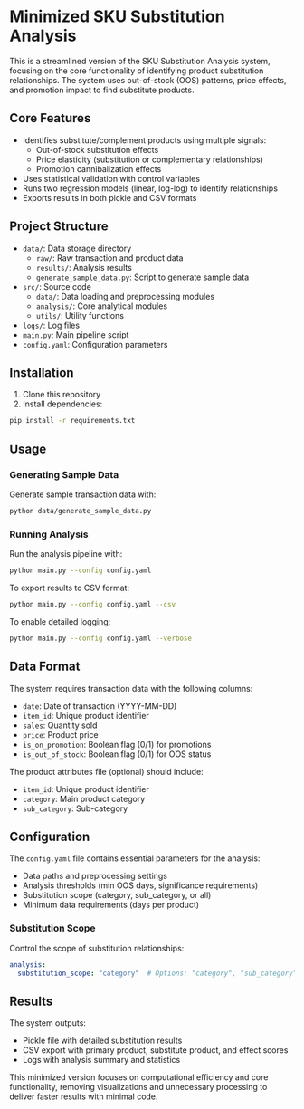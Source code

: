 # Minimized SKU Substitution Analysis

This is a streamlined version of the SKU Substitution Analysis system, focusing on the core functionality of identifying product substitution relationships. The system uses out-of-stock (OOS) patterns, price effects, and promotion impact to find substitute products.

## Core Features

- Identifies substitute/complement products using multiple signals:
  - Out-of-stock substitution effects
  - Price elasticity (substitution or complementary relationships)
  - Promotion cannibalization effects
- Uses statistical validation with control variables 
- Runs two regression models (linear, log-log) to identify relationships
- Exports results in both pickle and CSV formats

## Project Structure

- `data/`: Data storage directory
  - `raw/`: Raw transaction and product data
  - `results/`: Analysis results
  - `generate_sample_data.py`: Script to generate sample data
- `src/`: Source code
  - `data/`: Data loading and preprocessing modules
  - `analysis/`: Core analytical modules
  - `utils/`: Utility functions
- `logs/`: Log files
- `main.py`: Main pipeline script
- `config.yaml`: Configuration parameters

## Installation

1. Clone this repository
2. Install dependencies:

```bash
pip install -r requirements.txt
```

## Usage

### Generating Sample Data

Generate sample transaction data with:

```bash
python data/generate_sample_data.py
```

### Running Analysis

Run the analysis pipeline with:

```bash
python main.py --config config.yaml
```

To export results to CSV format:

```bash
python main.py --config config.yaml --csv
```

To enable detailed logging:

```bash
python main.py --config config.yaml --verbose
```

## Data Format

The system requires transaction data with the following columns:
- `date`: Date of transaction (YYYY-MM-DD)
- `item_id`: Unique product identifier
- `sales`: Quantity sold
- `price`: Product price
- `is_on_promotion`: Boolean flag (0/1) for promotions
- `is_out_of_stock`: Boolean flag (0/1) for OOS status

The product attributes file (optional) should include:
- `item_id`: Unique product identifier
- `category`: Main product category
- `sub_category`: Sub-category

## Configuration

The `config.yaml` file contains essential parameters for the analysis:

- Data paths and preprocessing settings
- Analysis thresholds (min OOS days, significance requirements)
- Substitution scope (category, sub_category, or all)
- Minimum data requirements (days per product)

### Substitution Scope

Control the scope of substitution relationships:

```yaml
analysis:
  substitution_scope: "category"  # Options: "category", "sub_category", "all"
```

## Results

The system outputs:
- Pickle file with detailed substitution results
- CSV export with primary product, substitute product, and effect scores
- Logs with analysis summary and statistics

This minimized version focuses on computational efficiency and core functionality, removing visualizations and unnecessary processing to deliver faster results with minimal code.